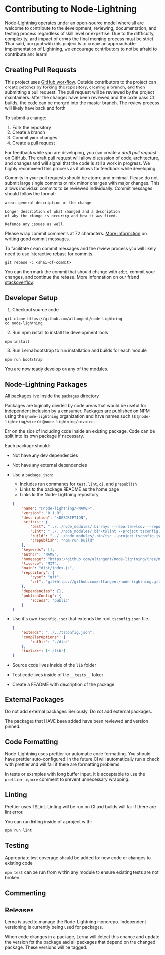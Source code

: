 # Contributing to Node-Lightning

Node-Lightning operates under an open-source model where all are welcome to contribute to the development, reviewing, documentation, and testing process regardless of skill level or expertise. Due to the diffficulty, complexity, and impact of errors the final merging process must be strict. That said, our goal with this project is to create an approachable implementation of Lightning, we encourage contributors to not be afraid to contribute and learn!

## Creating Pull Requests

This project uses [GitHub workflow](https://guides.github.com/introduction/flow/). Outside contributors to the project can create patches by forking the repository, creating a branch, and then submitting a pull request. The pull request will be reviewed by the project maintainers. After the changes have been reviewed and the code pass CI builds, the code can be merged into the master branch. The review process will likely have back and forth.

To submit a change:
1. Fork the repository
2. Create a branch
3. Commit your changes
4. Create a pull request

For feedback while you are developing, you can create a _draft pull request_ on GitHub. The draft pull request will allow discussion of code, architecture, and changes and will signal that the code is still a work in progress. We highly recommend this process as it allows for feedback while developing.

Commits in your pull requests should be atomic and minimal. Please do not submit large single commits or mix minor changes with major changes. This allows individual commits to be reviewed individually. Commit messages should follow the format:

```
area: general description of the change

Longer description of what changed and a description
of why the change is occuring and how it was fixed.

Refence any issues as well.
```

Please wrap commit comments at 72 characters. [More information](https://chris.beams.io/posts/git-commit/) on writing good commit messages.

To facilitate clean commit messages and the review process you will likely need to use interactive rebase for commits.

```
git rebase -i <sha1-of-commit>
```

You can then mark the commit that should change with `edit`, commit your changes, and continue the rebase. More information on our friend [stackoverflow](https://stackoverflow.com/a/8825163).


## Developer Setup

1. Checkout source code

```
git clone https://github.com/altangent/node-lightning
cd node-lightning
```

2. Run npm install to install the development tools

```
npm install
```

3. Run Lerna bootstrap to run installation and builds for each module

```
npm run bootstrap
```

You are now ready develop on any of the modules.

## Node-Lightning Packages

All packages live inside the `packages` directory.

Packages are logically divided by code areas that would be useful for independent inclusion by a consumer. Packages are published on NPM using the `@node-lightning` organization and have names such as `@node-lightning/wire` or `@node-lightning/invoice`.

Err on the side of including code inside an existing package. Code can be split into its own package if necessary.

Each package should:

-   Not have any dev dependencies
-   Not have any external dependencies
-   Use a `package.json`:
    -   Includes run commands for `test`, `lint`, `ci`, and `prepublish`
    -   Links to the package README as the home page
    -   Links to the Node-Lightning repository
    ```json
    {
        "name": "@node-lightning/<NAME>",
        "version": "0.1.0",
        "description": "<DESCRIPTION",
        "scripts": {
            "test": "../../node_modules/.bin/nyc --reporter=lcov --reporter=text --extension=.ts ../../node_modules/.bin/mocha --require ts-node/register --recursive \"__tests__/**/*.spec.*\"",
            "lint": "../../node_modules/.bin/tslint --project tsconfig.json --config ../../tslint.json",
            "build": "../../node_modules/.bin/tsc --project tsconfig.json",
            "prepublish": "npm run build"
        },
        "keywords": [],
        "author": "NAME",
        "homepage": "https://github.com/altangent/node-lightning/tree/master/packages/<NAME>",
        "license": "MIT",
        "main": "dist/index.js",
        "repository": {
            "type": "git",
            "url": "git+https://github.com/altangent/node-lightning.git"
        },
        "dependencies": {},
        "publishConfig": {
            "access": "public"
        }
    }
    ```
-   Use it's own `tsconfig.json` that extends the root `tsconfig.json` file.

    ```json
    {
        "extends": "../../tsconfig.json",
        "compilerOptions": {
            "outDir": "./dist"
        },
        "include": ["./lib"]
    }
    ```

-   Source code lives inside of the `lib` folder
-   Test code lives inside of the `__tests__` folder
-   Create a README with description of the package

## External Packages

Do not add external packages. Seriously. Do not add external packages.

The packages that HAVE been added have been reviewed and version pinned.

## Code Formatting

Node-Lightning uses prettier for automatic code formatting. You should have prettier auto-configured. In the future CI will automatically run a check with prettier and will fail if there are formatting problems.

In tests or examples with long buffer input, it is acceptable to use the `prettier-ignore` comment to prevent unnecessary wrapping.

## Linting

Prettier uses TSLint. Linting will be run on CI and builds will fail if there are lint error.

You can run linting inside of a project with:

```
npm run lint
```

## Testing

Appropriate test coverage should be added for new code or changes to existing code.

`npm test` can be run from within any module to ensure existing tests are not broken.

## Commenting


## Releases

Lerna is used to manage the Node-Lightning monorepo. Independent versioning is currently being used for packages.

When code changes in a package, Lerna will detect this change and update the version for the package and all packages that depend on the changed package. These versions will be tagged.
